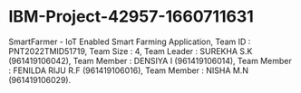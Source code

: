 # IBM-Project-42957-1660711631
SmartFarmer - IoT Enabled Smart Farming Application,
Team ID : PNT2022TMID51719,
Team Size : 4,
Team Leader : SUREKHA S.K      (961419106042),
Team Member : DENSIYA I        (961419106014),
Team Member : FENILDA RIJU R.F (961419106016),
Team Member : NISHA M.N        (961419106029).
